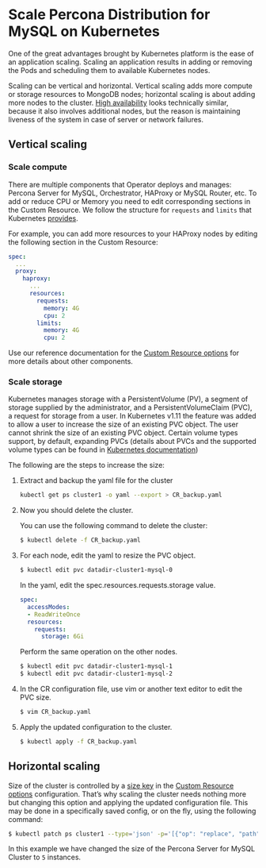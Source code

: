 # Scale Percona Distribution for MySQL on Kubernetes

One of the great advantages brought by Kubernetes
platform is the ease of an application scaling. Scaling an application
results in adding or removing the Pods and scheduling them to available
Kubernetes nodes.

Scaling can be vertical and horizontal. Vertical scaling adds more compute or
storage resources to MongoDB nodes; horizontal scaling is about adding more
nodes to the cluster. [High availability](architecture.md#high-availability)
looks technically similar, because it also involves additional nodes, but the
reason is maintaining liveness of the system in case of server or network
failures.

## Vertical scaling

### Scale compute

There are multiple components that Operator deploys and manages: Percona 
Server for MySQL, Orchestrator, HAProxy or MySQL Router, etc. To add or reduce CPU or Memory 
you need to edit corresponding sections in the Custom Resource. We follow 
the structure for `requests` and `limits` that Kubernetes [provides](https://kubernetes.io/docs/concepts/configuration/manage-resources-containers/).

For example, you can add more resources to your HAProxy nodes by editing the
following section in the Custom Resource:

```yaml
spec:
  ...
  proxy:
    haproxy:
      ...
      resources:
        requests:
          memory: 4G
          cpu: 2
        limits:
          memory: 4G
          cpu: 2
```

Use our reference documentation for the [Custom Resource options](operator.md#operator-custom-resource-options) 
for more details about other components.

### Scale storage

Kubernetes manages storage with a PersistentVolume (PV), a segment of
storage supplied by the administrator, and a PersistentVolumeClaim
(PVC), a request for storage from a user. In Kubernetes v1.11 the
feature was added to allow a user to increase the size of an existing
PVC object. The user cannot shrink the size of an existing PVC object.
Certain volume types support, by default, expanding PVCs (details about
PVCs and the supported volume types can be found in [Kubernetes
documentation](https://kubernetes.io/docs/concepts/storage/persistent-volumes/#expanding-persistent-volumes-claims))

The following are the steps to increase the size:

1. Extract and backup the yaml file for the cluster

    ```{.bash data-prompt="$"}
    kubectl get ps cluster1 -o yaml --export > CR_backup.yaml
    ```

2. Now you should delete the cluster.

    <!-- UNCOMMENT THIS WHEN FINALIZERS GET WORKING
    warining Make sure that :ref:`delete-pxc-pvc<finalizers-pxc>` finalizer
    is not set in your custom resource, **otherwise
    all cluster data will be lost!** -->
    You can use the following command to delete the cluster:

    ```{.bash data-prompt="$"}
    $ kubectl delete -f CR_backup.yaml
    ```

3. For each node, edit the yaml to resize the PVC object.

    ```{.bash data-prompt="$"}
    $ kubectl edit pvc datadir-cluster1-mysql-0
    ```

    In the yaml, edit the spec.resources.requests.storage value.

    ```yaml
    spec:
      accessModes:
      - ReadWriteOnce
      resources:
        requests:
          storage: 6Gi
    ```

    Perform the same operation on the other nodes.

    ```{.bash data-prompt="$"}
    $ kubectl edit pvc datadir-cluster1-mysql-1
    $ kubectl edit pvc datadir-cluster1-mysql-2
    ```

4. In the CR configuration file, use vim or another text editor to edit
    the PVC size.

    ```{.bash data-prompt="$"}
    $ vim CR_backup.yaml
    ```

5. Apply the updated configuration to the cluster.

    ```{.bash data-prompt="$"}
    $ kubectl apply -f CR_backup.yaml
    ```

## Horizontal scaling

Size of the cluster is controlled by a [size key](operator.md#mysql-size) in the
[Custom Resource options](operator.md#operator-custom-resource-options)
configuration. That’s why scaling the cluster needs nothing more but changing
this option and applying the updated configuration file. This may be done in a
specifically saved config, or on the fly, using the following command:

```{.bash data-prompt="$"}
$ kubectl patch ps cluster1 --type='json' -p='[{"op": "replace", "path": "/spec/mysql/size", "value": 5 }]'
```

In this example we have changed the size of the Percona Server for MySQL
Cluster to `5` instances.

